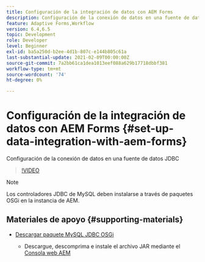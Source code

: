 ```yaml
---
title: Configuración de la integración de datos con AEM Forms
description: Configuración de la conexión de datos en una fuente de datos JDBC
feature: Adaptive Forms,Workflow
version: 6.4,6.5
topic: Development
role: Developer
level: Beginner
exl-id: ba5a250d-b2ee-4d1b-807c-e144b805c61a
last-substantial-update: 2021-02-09T00:00:00Z
source-git-commit: 7a2bb61ca1dea1013eef088a629b17718dbbf381
workflow-type: tm+mt
source-wordcount: '74'
ht-degree: 0%

---
```


# Configuración de la integración de datos con AEM Forms {#set-up-data-integration-with-aem-forms}

Configuración de la conexión de datos en una fuente de datos JDBC

>[!VIDEO](https://video.tv.adobe.com/v/17724/?quality=9&learn=on)

>[!NOTE]
>
>Los controladores JDBC de MySQL deben instalarse a través de paquetes OSGi en la instancia de AEM.

## Materiales de apoyo {#supporting-materials}

* [Descargar paquete MySQL JDBC OSGi](https://dev.mysql.com/downloads/connector/j/)

   * Descargue, descomprima e instale el archivo JAR mediante el [Consola web AEM](http://localhost:4502/system/console/bundles)
